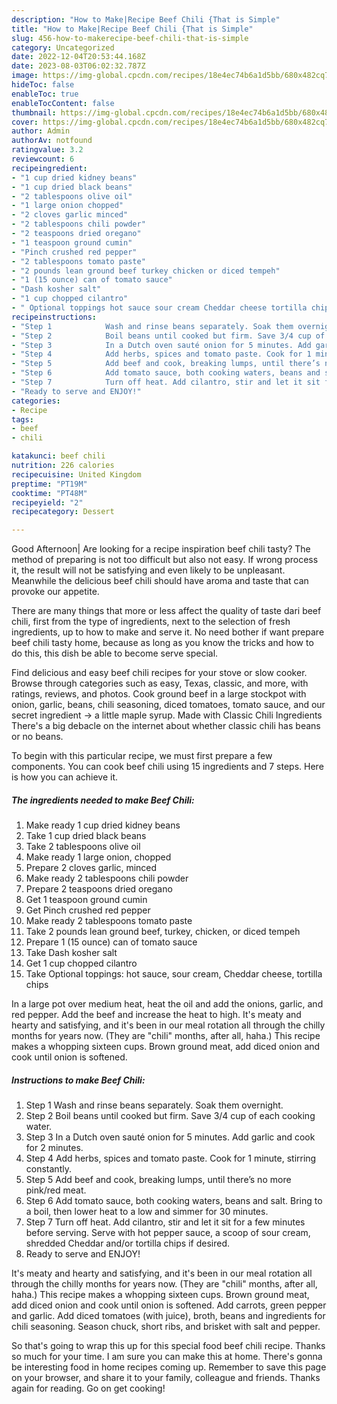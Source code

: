 ```yaml
---
description: "How to Make|Recipe Beef Chili {That is Simple"
title: "How to Make|Recipe Beef Chili {That is Simple"
slug: 456-how-to-makerecipe-beef-chili-that-is-simple
category: Uncategorized
date: 2022-12-04T20:53:44.168Z
date: 2023-08-03T06:02:32.787Z
image: https://img-global.cpcdn.com/recipes/18e4ec74b6a1d5bb/680x482cq70/beef-chili-recipe-main-photo.jpg
hideToc: false
enableToc: true
enableTocContent: false
thumbnail: https://img-global.cpcdn.com/recipes/18e4ec74b6a1d5bb/680x482cq70/beef-chili-recipe-main-photo.jpg
cover: https://img-global.cpcdn.com/recipes/18e4ec74b6a1d5bb/680x482cq70/beef-chili-recipe-main-photo.jpg
author: Admin
authorAv: notfound
ratingvalue: 3.2
reviewcount: 6
recipeingredient:
- "1 cup dried kidney beans"
- "1 cup dried black beans"
- "2 tablespoons olive oil"
- "1 large onion chopped"
- "2 cloves garlic minced"
- "2 tablespoons chili powder"
- "2 teaspoons dried oregano"
- "1 teaspoon ground cumin"
- "Pinch crushed red pepper"
- "2 tablespoons tomato paste"
- "2 pounds lean ground beef turkey chicken or diced tempeh"
- "1 (15 ounce) can of tomato sauce"
- "Dash kosher salt"
- "1 cup chopped cilantro"
- " Optional toppings hot sauce sour cream Cheddar cheese tortilla chips"
recipeinstructions:
- "Step 1            Wash and rinse beans separately. Soak them overnight."
- "Step 2            Boil beans until cooked but firm. Save 3/4 cup of each cooking water."
- "Step 3            In a Dutch oven sauté onion for 5 minutes. Add garlic and cook for 2 minutes."
- "Step 4            Add herbs, spices and tomato paste. Cook for 1 minute, stirring constantly."
- "Step 5            Add beef and cook, breaking lumps, until there’s no more pink/red meat."
- "Step 6            Add tomato sauce, both cooking waters, beans and salt. Bring to a boil, then lower heat to a low and simmer for 30 minutes."
- "Step 7            Turn off heat. Add cilantro, stir and let it sit for a few minutes before serving. Serve with hot pepper sauce, a scoop of sour cream, shredded Cheddar and/or tortilla chips if desired."
- "Ready to serve and ENJOY!"
categories:
- Recipe
tags:
- beef
- chili

katakunci: beef chili 
nutrition: 226 calories
recipecuisine: United Kingdom
preptime: "PT19M"
cooktime: "PT48M"
recipeyield: "2"
recipecategory: Dessert

---
```



Good Afternoon| Are looking for a recipe inspiration beef chili tasty? The method of preparing is not too difficult but also not easy. If wrong process it, the result will not be satisfying and even likely to be unpleasant. Meanwhile the delicious beef chili should have aroma and taste that can provoke our appetite.






There are many things that more or less affect the quality of taste dari beef chili, first from the type of ingredients, next to the selection of fresh ingredients, up to how to make and serve it. No need bother if want prepare beef chili tasty home, because as long as you know the tricks and how to do this, this dish be able to become serve  special.


Find delicious and easy beef chili recipes for your stove or slow cooker. Browse through categories such as easy, Texas, classic, and more, with ratings, reviews, and photos. Cook ground beef in a large stockpot with onion, garlic, beans, chili seasoning, diced tomatoes, tomato sauce, and our secret ingredient -&gt; a little maple syrup. Made with Classic Chili Ingredients There&#39;s a big debacle on the internet about whether classic chili has beans or no beans.


To begin with this particular recipe, we must first prepare a few components. You can cook beef chili using 15 ingredients and 7 steps. Here is how you can achieve it.

<!--inarticleads1-->

##### The ingredients needed to make Beef Chili:

1. Make ready 1 cup dried kidney beans
1. Take 1 cup dried black beans
1. Take 2 tablespoons olive oil
1. Make ready 1 large onion, chopped
1. Prepare 2 cloves garlic, minced
1. Make ready 2 tablespoons chili powder
1. Prepare 2 teaspoons dried oregano
1. Get 1 teaspoon ground cumin
1. Get Pinch crushed red pepper
1. Make ready 2 tablespoons tomato paste
1. Take 2 pounds lean ground beef, turkey, chicken, or diced tempeh
1. Prepare 1 (15 ounce) can of tomato sauce
1. Take Dash kosher salt
1. Get 1 cup chopped cilantro
1. Take  Optional toppings: hot sauce, sour cream, Cheddar cheese, tortilla chips


In a large pot over medium heat, heat the oil and add the onions, garlic, and red pepper. Add the beef and increase the heat to high. It&#39;s meaty and hearty and satisfying, and it&#39;s been in our meal rotation all through the chilly months for years now. (They are &#34;chili&#34; months, after all, haha.) This recipe makes a whopping sixteen cups. Brown ground meat, add diced onion and cook until onion is softened. 

<!--inarticleads2-->

##### Instructions to make Beef Chili:

1. Step 1            Wash and rinse beans separately. Soak them overnight.
1. Step 2            Boil beans until cooked but firm. Save 3/4 cup of each cooking water.
1. Step 3            In a Dutch oven sauté onion for 5 minutes. Add garlic and cook for 2 minutes.
1. Step 4            Add herbs, spices and tomato paste. Cook for 1 minute, stirring constantly.
1. Step 5            Add beef and cook, breaking lumps, until there’s no more pink/red meat.
1. Step 6            Add tomato sauce, both cooking waters, beans and salt. Bring to a boil, then lower heat to a low and simmer for 30 minutes.
1. Step 7            Turn off heat. Add cilantro, stir and let it sit for a few minutes before serving. Serve with hot pepper sauce, a scoop of sour cream, shredded Cheddar and/or tortilla chips if desired.
1. Ready to serve and ENJOY!

It&#39;s meaty and hearty and satisfying, and it&#39;s been in our meal rotation all through the chilly months for years now. (They are &#34;chili&#34; months, after all, haha.) This recipe makes a whopping sixteen cups. Brown ground meat, add diced onion and cook until onion is softened. Add carrots, green pepper and garlic. Add diced tomatoes (with juice), broth, beans and ingredients for chili seasoning. Season chuck, short ribs, and brisket with salt and pepper. 

So that's going to wrap this up for this special food beef chili recipe. Thanks so much for your time. I am sure you can make this at home. There's gonna be interesting food in home recipes coming up. Remember to save this page on your browser, and share it to your family, colleague and friends. Thanks again for reading. Go on get cooking!
